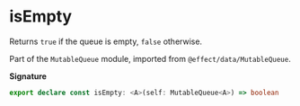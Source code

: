 # isEmpty

Returns `true` if the queue is empty, `false` otherwise.

Part of the `MutableQueue` module, imported from `@effect/data/MutableQueue`.

**Signature**

```ts
export declare const isEmpty: <A>(self: MutableQueue<A>) => boolean
```
